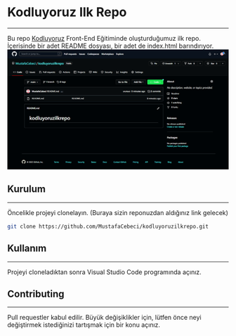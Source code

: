 # Kodluyoruz Ilk Repo
---
Bu repo [Kodluyoruz](https://kodluyoruz.org/tr/kodluyoruz/) Front-End Eğitiminde oluşturduğumuz ilk repo. İçerisinde bir adet README dosyası, bir adet de index.html barındırıyor.
![img](img.png)


## Kurulum 
---
Öncelikle projeyi clonelayın. (Buraya sizin reponuzdan aldığınız link gelecek)

```bash
git clone https://github.com/MustafaCebeci/kodluyoruzilkrepo.git
```


## Kullanım
---
Projeyi cloneladıktan sonra Visual Studio Code programında açınız.

## Contributing
---
Pull requestler kabul edilir. Büyük değişiklikler için, lütfen önce neyi değiştirmek istediğinizi tartışmak için bir konu açınız.
